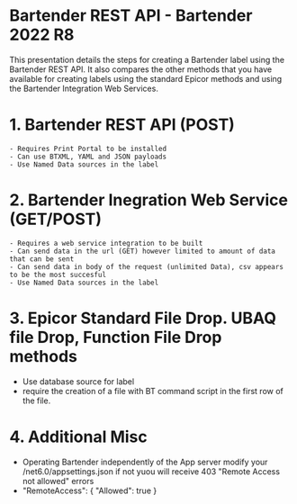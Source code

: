 # Bartender REST API - Bartender 2022 R8
 This presentation details the steps for creating a Bartender label using the Bartender REST API.  It also compares the other methods that you have available for creating labels using the standard Epicor methods and using the Bartender Integration Web Services.

# 1. Bartender REST API (POST)
    - Requires Print Portal to be installed
    - Can use BTXML, YAML and JSON payloads
    - Use Named Data sources in the label

# 2. Bartender Inegration Web Service (GET/POST)
    - Requires a web service integration to be built
    - Can send data in the url (GET) however limited to amount of data that can be sent
    - Can send data in body of the request (unlimited Data), csv appears to be the most succesful
    - Use Named Data sources in the label

# 3. Epicor Standard File Drop. UBAQ file Drop, Function File Drop methods
- Use database source for label
- require the creation of a file with BT command script in the first row of the file.
 
# 4. Additional Misc
- Operating Bartender independently of the App server modify your /net6.0/appsettings.json if not yuou will receive 403 "Remote Access not allowed" errors
-    "RemoteAccess": {
      "Allowed":  true
   } 
